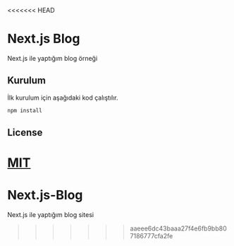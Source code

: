 <<<<<<< HEAD
# Next.js Blog

Next.js ile yaptığım blog örneği

## Kurulum

İlk kurulum için aşağıdaki kod çalıştılır.

```bash
npm install
```

## License

[MIT](https://choosealicense.com/licenses/mit/)
=======
# Next.js-Blog
Next.js ile yaptığım blog sitesi 
>>>>>>> aaeee6dc43baaa27f4e6fb9bb807186777cfa2fe
